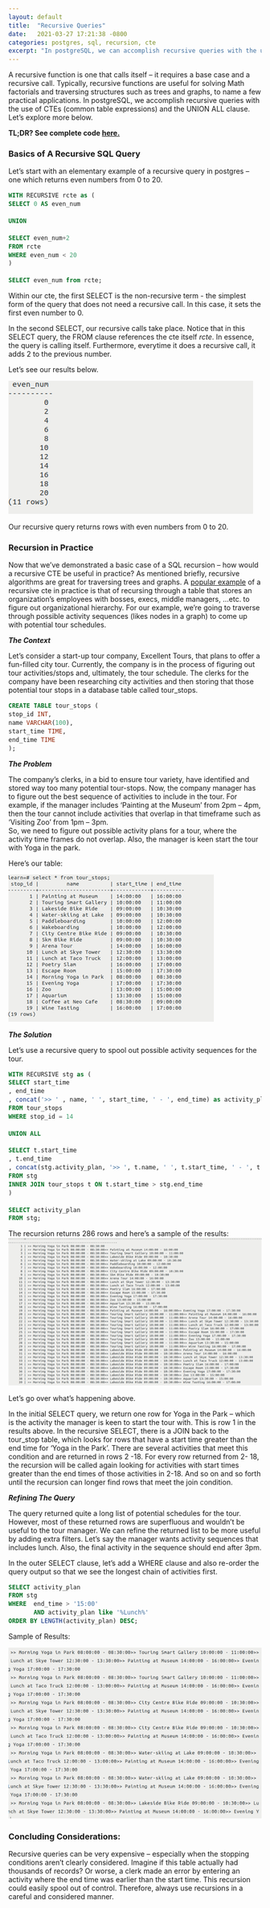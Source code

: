 ```yaml
---
layout: default
title:  "Recursive Queries"
date:   2021-03-27 17:21:38 -0800
categories: postgres, sql, recursion, cte
excerpt: "In postgreSQL, we can accomplish recursive queries with the use of CTEs (common table expressions) and the UNION ALL clause. Let’s explore."
---
```

A recursive function is one that calls itself –  it requires a base case and a recursive call. Typically, recursive functions are useful for solving Math factorials and traversing structures such as trees and graphs, to name a few practical applications.  In postgreSQL, we accomplish recursive queries with the use of CTEs (common table expressions) and the UNION ALL clause. Let’s explore more below.

**TL;DR? See complete code [here.](https://github.com/ShanNatRichards/postgreSQL/recursive_query.sql)**

### Basics of A Recursive SQL Query

Let’s start with an elementary example of a recursive query in postgres – one which returns even numbers from 0 to 20.  

```sql
WITH RECURSIVE rcte as (
SELECT 0 AS even_num  

UNION 

SELECT even_num+2
FROM rcte 
WHERE even_num < 20
)

SELECT even_num from rcte;
```
Within our cte, the first SELECT is the non-recursive term - the simplest form of the query that does not need a recursive call.  In this case, it sets the first even number to 0.   

In the second SELECT, our recursive calls take place. Notice that in this SELECT query, the FROM clause references the cte itself *rcte*. In essence, the query is calling itself. Furthermore, everytime it does a recursive call, it adds 2 to the previous number.

Let’s see our results below. 

![Recursion Even Numbers](https://raw.githubusercontent.com/ShanNatRichards/postgreSQL/main/images/even_numbers.png)

 
Our recursive query returns rows with even numbers from 0 to 20.

### Recursion in Practice
Now that we’ve demonstrated a basic case of a SQL recursion – how would a recursive CTE be useful in practice? 
As mentioned briefly, recursive algorithms are great for traversing trees and graphs. A [popular example](https://www.dbta.com/Columns/DBA-Corner/An-Introduction-to-Recursive-SQL-96878.aspx) of a recursive cte in practice is that of recursing through a table that stores an organization’s employees with bosses, execs, middle managers, ...etc. to figure out organizational hierarchy.
For our example, we’re going to traverse through possible activity sequences (likes nodes in a graph) to come up with potential tour schedules.

***The Context*** 

Let’s consider a start-up tour company, Excellent Tours, that plans to offer a fun-filled city tour. 
Currently, the company is in the process of figuring out tour activities/stops and, ultimately, the tour schedule. The clerks for the company have been researching city activities and then storing that those potential tour stops in a database table called tour_stops.
 

```sql
CREATE TABLE tour_stops (
stop_id INT,
name VARCHAR(100),
start_time TIME,
end_time TIME
);
```

***The Problem***

The company’s clerks, in a bid to ensure tour variety, have identified and stored way too many potential tour-stops. Now, the company manager has to figure out the best sequence of activities to include in the tour.  For example, if the manager includes  ‘Painting at the Museum’ from 2pm – 4pm, then the tour cannot include activities that overlap in that timeframe such as ‘Visiting Zoo’ from 1pm – 3pm.  
So, we need to figure out possible activity plans for a tour, where the activity time frames do not overlap. Also, the manager is keen start the tour with Yoga in the park. 

Here’s our table:

![table](https://raw.githubusercontent.com/ShanNatRichards/postgreSQL/main/recursive/tour_stop%20table.png)


***The Solution***

Let’s use a recursive query to spool out possible activity sequences for the tour. 

```sql
WITH RECURSIVE stg as (
SELECT start_time
, end_time
, concat('>> ' , name, ' ', start_time, ' - ', end_time) as activity_plan
FROM tour_stops
WHERE stop_id = 14

UNION ALL

SELECT t.start_time
, t.end_time
, concat(stg.activity_plan, '>> ', t.name, ' ', t.start_time, ' - ', t.end_time) as activity_plan 
FROM stg
INNER JOIN tour_stops t ON t.start_time > stg.end_time
)

SELECT activity_plan
FROM stg;
```
The recursion returns 286 rows and here’s a sample of the results:
![recursive query](https://raw.githubusercontent.com/ShanNatRichards/postgreSQL/main/images/result1.png)
 
Let’s go over what’s happening above.

In the initial SELECT query, we return one row for Yoga in the Park – which is the activity the manager is keen to start the tour with. This is row 1 in the results above. 
In the recursive SELECT, there is a JOIN back to the tour_stop table, which looks for rows that have a start time greater than the end time for ‘Yoga in the Park’. There are several activities that meet this condition and are returned in rows 2 -18.
For every row returned from 2- 18, the recursion will be called again looking for activities with start times greater than the end times of those activities in 2-18. And so on and so forth until the recursion can longer find rows that meet the join condition. 


***Refining The Query***

The query returned quite a long list of potential schedules for the tour. However, most of these returned rows are superfluous and wouldn’t be useful to the tour manager. We can refine the returned list to be more useful by adding  extra filters. 
Let’s say the manager wants activity sequences that includes lunch. Also, the final activity in the sequence should end after 3pm.

In the outer SELECT clause, let’s add a WHERE clause and also re-order the query output so that we see the longest chain of activities first.

```sql
SELECT activity_plan
FROM stg
WHERE  end_time > '15:00' 
       AND activity_plan like '%Lunch%'
ORDER BY LENGTH(activity_plan) DESC;
```

Sample of Results:
 
![recursive query 2](https://raw.githubusercontent.com/ShanNatRichards/postgreSQL/main/recursive/result_cleaned.png)

### Concluding Considerations:

Recursive queries can be very expensive – especially when the stopping conditions aren’t clearly considered. Imagine if this table actually had thousands of records? Or worse, a clerk made an error by entering an activity where the end time was earlier than the start time. This recursion could easily spool out of control. Therefore, always use recursions in a careful and considered manner. 


  


